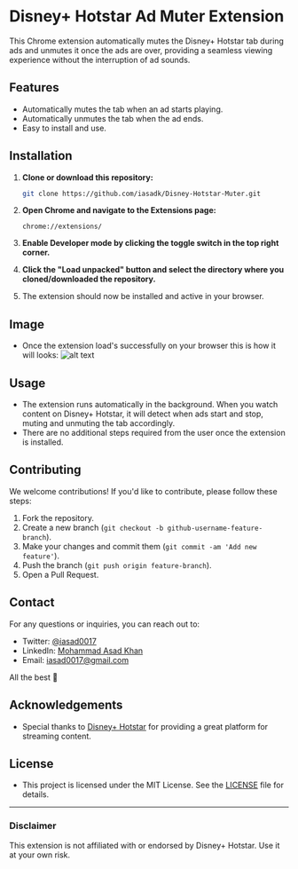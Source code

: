# Disney+ Hotstar Ad Muter Extension

This Chrome extension automatically mutes the Disney+ Hotstar tab during ads and unmutes it once the ads are over, providing a seamless viewing experience without the interruption of ad sounds.

## Features

- Automatically mutes the tab when an ad starts playing.
- Automatically unmutes the tab when the ad ends.
- Easy to install and use.

## Installation

1. **Clone or download this repository:**
    ```bash
    git clone https://github.com/iasadk/Disney-Hotstar-Muter.git
    ```

2. **Open Chrome and navigate to the Extensions page:**
    ```
    chrome://extensions/
    ```

3. **Enable Developer mode by clicking the toggle switch in the top right corner.**

4. **Click the "Load unpacked" button and select the directory where you cloned/downloaded the repository.**

5. The extension should now be installed and active in your browser.

## Image
 - Once the extension load's successfully on your browser this is how it will looks:
 ![alt text](https://i.ibb.co/7KLFDD4/image.png "Title")
## Usage

- The extension runs automatically in the background. When you watch content on Disney+ Hotstar, it will detect when ads start and stop, muting and unmuting the tab accordingly.
- There are no additional steps required from the user once the extension is installed.

## Contributing

We welcome contributions! If you'd like to contribute, please follow these steps:

1. Fork the repository.
2. Create a new branch (`git checkout -b github-username-feature-branch`).
3. Make your changes and commit them (`git commit -am 'Add new feature'`).
4. Push the branch (`git push origin feature-branch`).
5. Open a Pull Request.


## Contact

For any questions or inquiries, you can reach out to:

- Twitter: [@iasad0017](https://twitter.com/iasad0017)
- LinkedIn: [Mohammad Asad Khan](https://www.linkedin.com/in/mohammad-asad-khan/)
- Email: iasad0017@gmail.com

All the best 🤝

## Acknowledgements
- Special thanks to [Disney+ Hotstar](https://www.hotstar.com) for providing a great platform for streaming content.

## License

- This project is licensed under the MIT License. See the [LICENSE](LICENSE) file for details.
---

### Disclaimer

This extension is not affiliated with or endorsed by Disney+ Hotstar. Use it at your own risk.
